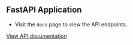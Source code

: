 ## FastAPI Application
-  Visit the `docs` page to view the API endpoints.

[View API documentation](https://fastapi-mark.herokuapp.com/)
